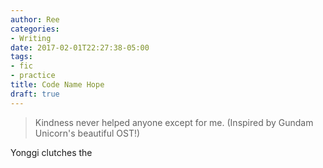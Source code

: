 ```yaml
---
author: Ree
categories:
- Writing
date: 2017-02-01T22:27:38-05:00
tags:
- fic
- practice
title: Code Name Hope
draft: true
---
```


> Kindness never helped anyone except for me. (Inspired by Gundam Unicorn's beautiful OST!)

<!--more-->

Yonggi clutches the
